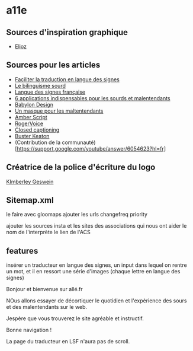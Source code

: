 
# a11e

## Sources d'inspiration graphique

- [Elioz](https://www.elioz.fr/)

## Sources pour les articles

- [Faciliter la traduction en langue des signes](https://lejournal.cnrs.fr/articles/faciliter-la-traduction-en-langue-des-signes)
- [Le bilinguisme sourd](http://lsq.uqam.ca/sites/default/files/Banff2003.pdf)
- [Langue des signes française](https://fr.wikipedia.org/wiki/Langue_des_signes_fran%C3%A7aise)
- [6 applications indispensables pour les sourds et malentendants](https://webzine.okeenea.com/6-applications-sourds-malentendants-2020/)
- [Babylon Design](http://babylon-design.com/surdite-accessibilite-sourds-sur-internet/)
- [Un masque pour les maltentendants](https://www.bloghoptoys.fr/masques-un-picto-pour-les-malentendants)
- [Amber Script](https://www.amberscript.com/fr/accessibilite-numerique/)
- [RogerVoice](https://www.francetvinfo.fr/internet/telephonie/avec-l-application-rogervoice-les-personnes-sourdes-et-malentendantes-peuvent-appeler-avec-leur-telephone_2975031.html)
- [Closed captioning](https://en.wikipedia.org/wiki/Closed_captioning)
- [Buster Keaton](https://www.youtube.com/watch?v=DJcTeHsZ4m4)
- (Contribution de la communauté)[https://support.google.com/youtube/answer/6054623?hl=fr]

## Créatrice de la police d'écriture du logo

[KImberley Geswein](http://www.kimberlygeswein.com/)

## Sitemap.xml

le faire avec gloomaps
ajouter les urls
changefreq
priority

ajouter les sources insta et les sites des associations qui nous ont aider
le nom de l'interprète
le lien de l'ACS

## features

insérer un traducteur en langue des signes, un input dans lequel on rentre un mot, et il en ressort une série d'images (chaque lettre en langue des signes)

Bonjour et bienvenue sur allé.fr

NOus allons essayer de décortiquer le quotidien et l'expèrience des sours et des malentendants sur le web.

Jespère que vous trouverez le site agréable et instructif.

Bonne navigation !

La page du traducteur en LSF n'aura pas de scroll.